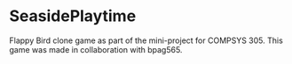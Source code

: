# SeasidePlaytime
Flappy Bird clone game as part of the mini-project for COMPSYS 305. This game was made in collaboration with bpag565.
